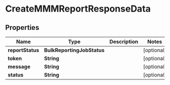

# CreateMMMReportResponseData


## Properties

| Name | Type | Description | Notes |
|------------ | ------------- | ------------- | -------------|
|**reportStatus** | **BulkReportingJobStatus** |  |  [optional] |
|**token** | **String** |  |  [optional] |
|**message** | **String** |  |  [optional] |
|**status** | **String** |  |  [optional] |



